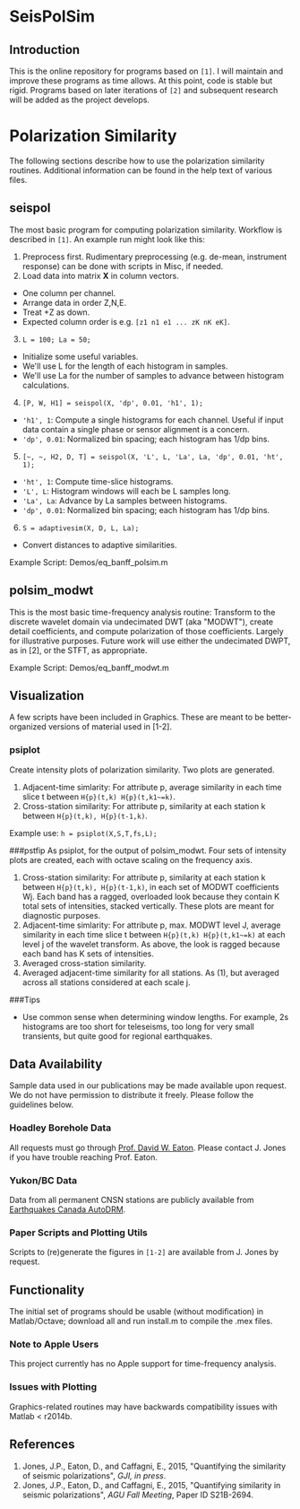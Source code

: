 # SeisPolSim

## Introduction
This is the online repository for programs based on `[1]`. I will maintain and improve these programs as time allows. At this point, code is stable but rigid. Programs based on later iterations of `[2]` and subsequent research will be added as the project develops.

# Polarization Similarity
The following sections describe how to use the polarization similarity routines. Additional information can be found in the help text of various files.

## seispol
The most basic program for computing polarization similarity. Workflow is described in `[1]`. An example run might look like this:

1. Preprocess first. Rudimentary preprocessing (e.g. de-mean, instrument response) can be done with scripts in Misc, if needed.
2. Load data into matrix **X** in column vectors.
  * One column per channel.
  * Arrange data in order Z,N,E.
  * Treat +Z as down.
  * Expected column order is e.g. `[z1 n1 e1 ... zK nK eK]`. 
3. `L = 100; La = 50;` 
  * Initialize some useful variables. 
  * We'll use L for the length of each histogram in samples.
  * We'll use La for the number of samples to advance between histogram calculations.
4. `[P, W, H1] = seispol(X, 'dp', 0.01, 'h1', 1);`
  * `'h1', 1`: Compute a single histograms for each channel. Useful if input data contain a single phase or sensor alignment is a concern.
  * `'dp', 0.01`: Normalized bin spacing; each histogram has 1/dp bins.
5. `[~, ~, H2, D, T] = seispol(X, 'L', L, 'La', La, 'dp', 0.01, 'ht', 1);`
  * `'ht', 1`: Compute time-slice histograms. 
  * `'L', L`: Histogram windows will each be L samples long. 
  * `'La', La`: Advance by La samples between histograms.
  * `'dp', 0.01`: Normalized bin spacing; each histogram has 1/dp bins.
6. `S = adaptivesim(X, D, L, La);`
  * Convert distances to adaptive similarities. 

Example Script: Demos/eq_banff_polsim.m

## polsim_modwt
This is the most basic time-frequency analysis routine: Transform to the discrete wavelet domain via undecimated DWT (aka "MODWT"), create detail coefficients, and compute polarization of those coefficients. Largely for illustrative purposes. Future work will use either the undecimated DWPT, as in [2], or the STFT, as appropriate.

Example Script: Demos/eq_banff_modwt.m

## Visualization
A few scripts have been included in Graphics. These are meant to be better-organized versions of material used in [1-2].

### psiplot
Create intensity plots of polarization similarity. Two plots are generated.

1. Adjacent-time simlarity: For attribute p, average similarity in each time slice t between `H{p}(t,k) H{p}(t,k1~=k)`.
2. Cross-station similarity: For attribute p, similarity at each station k between `H{p}(t,k), H{p}(t-1,k)`.

Example use: `h = psiplot(X,S,T,fs,L);`

###pstfip
As psiplot, for the output of polsim_modwt. Four sets of intensity plots are created, each with octave scaling on the frequency axis.

1. Cross-station similarity: For attribute p, similarity at each station k between `H{p}(t,k), H{p}(t-1,k)`, in each set of MODWT coefficients Wj. Each band has a ragged, overloaded look because they contain K total sets of intensities, stacked vertically. These plots are meant for diagnostic purposes.
2. Adjacent-time simlarity: For attribute p, max. MODWT level J, average similarity in each time slice t between `H{p}(t,k) H{p}(t,k1~=k)` at each level j of the wavelet transform. As above, the look is ragged because each band has K sets of intensities.
3. Averaged cross-station similarity.
4. Averaged adjacent-time similarity for all stations. As (1), but averaged across all stations considered at each scale j.

###Tips
* Use common sense when determining window lengths. For example, 2s histograms are too short for teleseisms, too long for very small transients, but quite good for regional earthquakes. 

## Data Availability
Sample data used in our publications may be made available upon request. We do not have permission to distribute it freely. Please follow the guidelines below.

### Hoadley Borehole Data
All requests must go through [Prof. David W. Eaton](http://www.ucalgary.ca/eatond/). Please contact J. Jones if you have trouble reaching Prof. Eaton.

### Yukon/BC Data
Data from all permanent CNSN stations are publicly available from [Earthquakes Canada AutoDRM](http://www.earthquakescanada.nrcan.gc.ca/stndon/AutoDRM/index-eng.php). 

### Paper Scripts and Plotting Utils
Scripts to (re)generate the figures in `[1-2]` are available from J. Jones by request.

## Functionality
The initial set of programs should be usable (without modification) in Matlab/Octave; download all and run install.m to compile the .mex files. 

### Note to Apple Users
This project currently has no Apple support for time-frequency analysis. 

### Issues with Plotting
Graphics-related routines may have backwards compatibility issues with Matlab < r2014b. 

## References

1. Jones, J.P., Eaton, D., and Caffagni, E., 2015, "Quantifying the similarity of seismic polarizations", *GJI, in press*.
2. Jones, J.P., Eaton, D., and Caffagni, E., 2015, "Quantifying similarity in seismic polarizations", *AGU Fall Meeting*, Paper ID S21B-2694.
